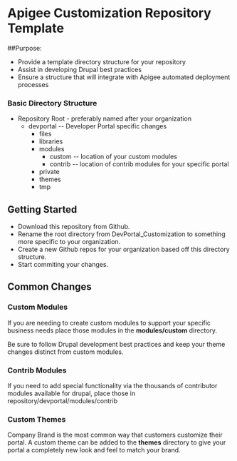 # Apigee Customization Repository Template

##Purpose:
 * Provide a template directory structure for your repository
 * Assist in developing Drupal best practices
 * Ensure a structure that will integrate with Apigee automated deployment processes

### Basic Directory Structure

 * Repository Root - preferably named after your organization
   * devportal -- Developer Portal specific changes
     * files
     * libraries
     * modules
       * custom -- location of your custom modules
       * contrib -- location of contrib modules for your specific portal
     * private
     * themes
     * tmp
   

## Getting Started
 * Download this repository from Github.  
 * Rename the root directory from DevPortal_Customization to something more specific to your organization.
 * Create a new Github repos for your organization based off this directory structure.
 * Start commiting your changes.


## Common Changes

### Custom Modules
If you are needing to create custom modules to support your specific business needs
place those modules in the **modules/custom** directory.

Be sure to follow Drupal development best practices and keep your theme changes distinct from custom modules.

### Contrib Modules
If you need to add special functionality via the thousands of contributor modules available for drupal, 
place those in  repository/devportal/modules/contrib

### Custom Themes
Company Brand is the most common way that customers customize their portal.  A custom
theme can be added to the **themes** directory to give your portal a completely new look and feel
to match your brand.
